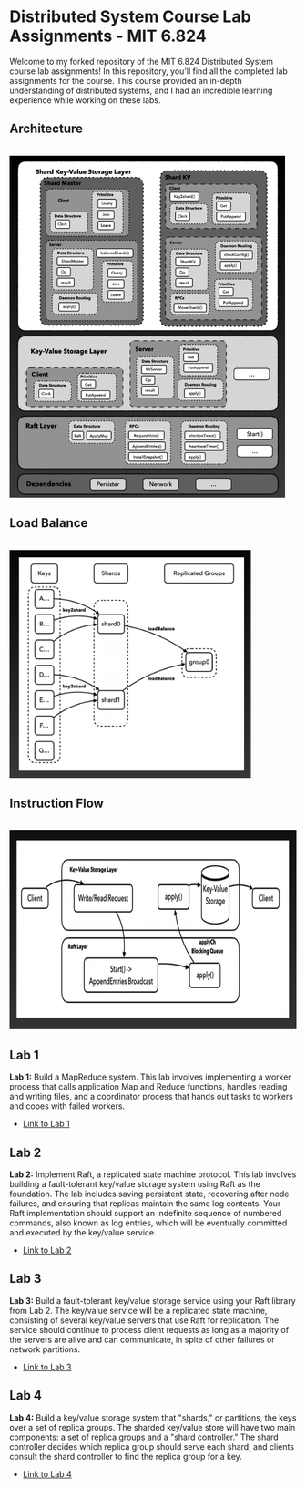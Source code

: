 # Distributed System Course Lab Assignments - MIT 6.824

Welcome to my forked repository of the MIT 6.824 Distributed System course lab assignments! In this repository, you'll find all the completed lab assignments for the course. This course provided an in-depth understanding of distributed systems, and I had an incredible learning experience while working on these labs.

## Architecture
<br>
<div class="centered-image">
    <img src="architecture.png" alt="architecture" height="600" class="rounded-image">
</div>

## Load Balance
<br>
<div class="centered-image">
    <img src="load_balance.png" alt="load_balance" height="400" class="rounded-image">
</div>

## Instruction Flow
<br>
<div class="centered-image">
    <img src="instruction_flow.png" alt="instruction_flow" height="350" class="rounded-image">
</div>

## Lab 1

**Lab 1:** Build a MapReduce system. This lab involves implementing a worker process that calls application Map and Reduce functions, handles reading and writing files, and a coordinator process that hands out tasks to workers and copes with failed workers.

- [Link to Lab 1](https://pdos.csail.mit.edu/6.824/labs/lab-mr.html)

## Lab 2

**Lab 2:** Implement Raft, a replicated state machine protocol. This lab involves building a fault-tolerant key/value storage system using Raft as the foundation. The lab includes saving persistent state, recovering after node failures, and ensuring that replicas maintain the same log contents. Your Raft implementation should support an indefinite sequence of numbered commands, also known as log entries, which will be eventually committed and executed by the key/value service.

- [Link to Lab 2](https://pdos.csail.mit.edu/6.824/labs/lab-raft.html)

## Lab 3

**Lab 3:** Build a fault-tolerant key/value storage service using your Raft library from Lab 2. The key/value service will be a replicated state machine, consisting of several key/value servers that use Raft for replication. The service should continue to process client requests as long as a majority of the servers are alive and can communicate, in spite of other failures or network partitions.

- [Link to Lab 3](https://pdos.csail.mit.edu/6.824/labs/lab-kvraft.html)

## Lab 4

**Lab 4:** Build a key/value storage system that "shards," or partitions, the keys over a set of replica groups. The sharded key/value store will have two main components: a set of replica groups and a "shard controller." The shard controller decides which replica group should serve each shard, and clients consult the shard controller to find the replica group for a key.

- [Link to Lab 4](https://pdos.csail.mit.edu/6.824/labs/lab-shard.html)